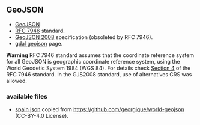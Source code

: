 ## GeoJSON

- [GeoJSON](https://geojson.org/)
- [RFC 7946](https://www.rfc-editor.org/rfc/rfc7946>) standard.
- [GeoJSON 2008](https://geojson.org/geojson-spec.html) 
  specification (obsoleted by RFC 7946).
- [gdal geojson](https://gdal.org/drivers/vector/geojson.html) page. 


**Warning** RFC 7946 standard assumes that the coordinate reference system 
for all GeoJSON is geographic coordinate reference system, using the World Geodetic
   System 1984 (WGS 84). For details check [Section 4](https://www.rfc-editor.org/rfc/rfc7946#section-4) of the RFC 7946 standard. 
   In the GJS2008 standard, use of alternatives CRS was allowed. 

### available files 

- [spain.json](spain.json) copied from 
  <https://github.com/georgique/world-geojson> 
  (CC-BY-4.0 License). 


